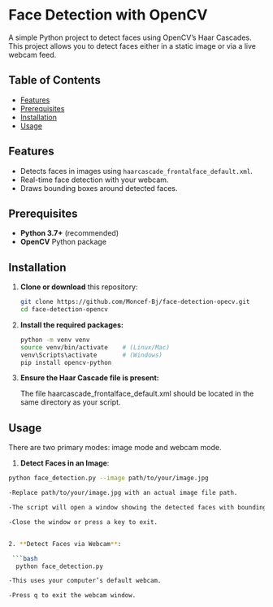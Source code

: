 # Face Detection with OpenCV

A simple Python project to detect faces using OpenCV’s Haar Cascades. This project allows you to detect faces either in a static image or via a live webcam feed.

## Table of Contents
- [Features](#features)
- [Prerequisites](#prerequisites)
- [Installation](#installation)
- [Usage](#usage)


## Features
- Detects faces in images using `haarcascade_frontalface_default.xml`.
- Real-time face detection with your webcam.
- Draws bounding boxes around detected faces.

## Prerequisites
- **Python 3.7+** (recommended)
- **OpenCV** Python package

## Installation

1. **Clone or download** this repository:
   ```bash
   git clone https://github.com/Moncef-Bj/face-detection-opecv.git
   cd face-detection-opencv
   
2. **Install the required packages:**
   ```bash
   python -m venv venv
   source venv/bin/activate    # (Linux/Mac)
   venv\Scripts\activate       # (Windows)
   pip install opencv-python

4. **Ensure the Haar Cascade file is present:**
 
   The file haarcascade_frontalface_default.xml should be located in the same directory as your script.

## Usage ##

There are two primary modes: image mode and webcam mode.

1. **Detect Faces in an Image**:
   
  ```bash
  python face_detection.py --image path/to/your/image.jpg

 -Replace path/to/your/image.jpg with an actual image file path.

 -The script will open a window showing the detected faces with bounding boxes.

 -Close the window or press a key to exit.


2. **Detect Faces via Webcam**:

   ```bash
    python face_detection.py

 -This uses your computer’s default webcam.

 -Press q to exit the webcam window.

 




